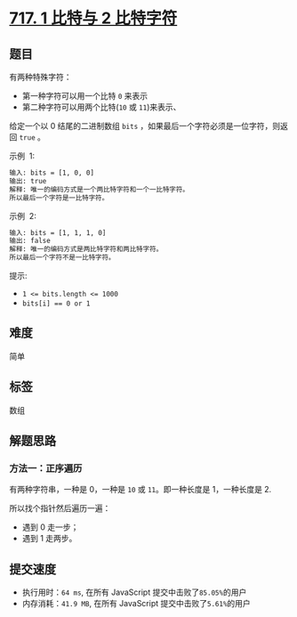 # [717. 1 比特与 2 比特字符](https://leetcode-cn.com/problems/1-bit-and-2-bit-characters/)

## 题目

有两种特殊字符：

- 第一种字符可以用一个比特 `0` 来表示
- 第二种字符可以用两个比特(`10` 或 `11`)来表示、

给定一个以 0 结尾的二进制数组 `bits` ，如果最后一个字符必须是一位字符，则返回 `true` 。

示例  1:

```txt
输入: bits = [1, 0, 0]
输出: true
解释: 唯一的编码方式是一个两比特字符和一个一比特字符。
所以最后一个字符是一比特字符。
```

示例  2:

```txt
输入: bits = [1, 1, 1, 0]
输出: false
解释: 唯一的编码方式是两比特字符和两比特字符。
所以最后一个字符不是一比特字符。
```

提示:

- `1 <= bits.length <= 1000`
- `bits[i] == 0 or 1`

## 难度

简单

## 标签

数组

## 解题思路

### 方法一：正序遍历

有两种字符串，一种是 0，一种是 `10` 或 `11`。即一种长度是 1，一种长度是 2.

所以找个指针然后遍历一遍：

- 遇到 0 走一步；
- 遇到 1 走两步。

## 提交速度

- 执行用时：`64 ms`, 在所有 JavaScript 提交中击败了`85.05%`的用户
- 内存消耗：`41.9 MB`, 在所有 JavaScript 提交中击败了`5.61%`的用户
